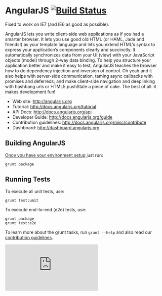 AngularJS [![Build Status](https://travis-ci.org/angular/angular.js.png?branch=master)](https://travis-ci.org/angular/angular.js)
=========

Fixed to work on IE7 (and IE6 as good as possible).

AngularJS lets you write client-side web applications as if you had a smarter browser.  It lets you
use good old HTML (or HAML, Jade and friends!) as your template language and lets you extend HTML’s
syntax to express your application’s components clearly and succinctly.  It automatically
synchronizes data from your UI (view) with your JavaScript objects (model) through 2-way data
binding. To help you structure your application better and make it easy to test, AngularJS teaches
the browser how to do dependency injection and inversion of control. Oh yeah and it also helps with
server-side communication, taming async callbacks with promises and deferreds; and make client-side
navigation and deeplinking with hashbang urls or HTML5 pushState a piece of cake. The best of all:
it makes development fun!

* Web site: http://angularjs.org
* Tutorial: http://docs.angularjs.org/tutorial
* API Docs: http://docs.angularjs.org/api
* Developer Guide: http://docs.angularjs.org/guide
* Contribution guidelines: http://docs.angularjs.org/misc/contribute
* Dashboard: http://dashboard.angularjs.org

Building AngularJS
---------
[Once you have your environment setup](http://docs.angularjs.org/misc/contribute) just run:

    grunt package


Running Tests
-------------
To execute all unit tests, use:

    grunt test:unit

To execute end-to-end (e2e) tests, use:

    grunt package
    grunt test:e2e

To learn more about the grunt tasks, run `grunt --help` and also read our
[contribution guidelines](http://docs.angularjs.org/misc/contribute).


[![Analytics](https://ga-beacon.appspot.com/UA-8594346-11/angular.js/README.md?pixel)](https://github.com/igrigorik/ga-beacon)

